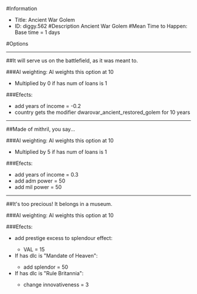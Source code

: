 #Information
 - Title: Ancient War Golem
 - ID: diggy.562
#Description
Ancient War Golem
#Mean Time to Happen:
Base time = 1 days

#Options

___
##It will serve us on the battlefield, as it was meant to.

###AI weighting:
AI weights this option at 10
 - Multiplied by 0 if has num of loans is 1


###Efects:<ul><li>add years of income = -0.2</li><li>country gets the modifier dwarovar_ancient_restored_golem for 10 years</li></ul>

___
##Made of mithril, you say...

###AI weighting:
AI weights this option at 10
 - Multiplied by 5 if has num of loans is 1


###Efects:<ul><li>add years of income = 0.3</li><li>add adm power = 50</li><li>add mil power = 50</li></ul>

___
##It's too precious! It belongs in a museum.

###AI weighting:
AI weights this option at 10


###Efects:<ul><li>add prestige excess to splendour effect:</li><ul><li>VAL = 15</li></ul><li>If has dlc is "Mandate of Heaven":</li><ul><li>add splendor = 50</li></ul><li>If has dlc is "Rule Britannia":</li><ul><li>change innovativeness = 3</li></ul></ul>
